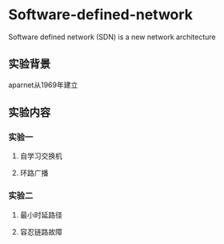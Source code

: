 # Software-defined-network
Software defined network (SDN) is a new network architecture

## 实验背景

aparnet从1969年建立

## 实验内容

### 实验一

1. 自学习交换机

2. 环路广播

### 实验二

1. 最小时延路径

2. 容忍链路故障
